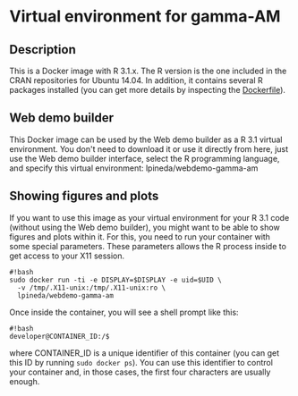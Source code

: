# Virtual environment for gamma-AM #

## Description ##
This is a Docker image with R 3.1.x. The R version is the one included in the CRAN repositories for Ubuntu 14.04. In addition, it contains several R packages installed (you can get more details by inspecting the [Dockerfile](https://github.com/leandropineda/webdemo-gamma-am/blob/master/Dockerfile)).

## Web demo builder ##
This Docker image can be used by the Web demo builder as a R 3.1 virtual environment. You don't need to download it or use it directly from here, just use the Web demo builder interface, select the R programming language, and specify this virtual environment: lpineda/webdemo-gamma-am

## Showing figures and plots ##
If you want to use this image as your virtual environment for your R 3.1 code (without using the Web demo builder), you might want to be able to show figures and plots within it. For this, you need to run your container with some special parameters. These parameters allows the R process inside to get access to your X11 session.

    #!bash
    sudo docker run -ti -e DISPLAY=$DISPLAY -e uid=$UID \
      -v /tmp/.X11-unix:/tmp/.X11-unix:ro \
      lpineda/webdemo-gamma-am

Once inside the container, you will see a shell prompt like this:

    #!bash
    developer@CONTAINER_ID:/$

where CONTAINER_ID is a unique identifier of this container (you can get this ID by running `sudo docker ps`). You can use this identifier to control your container and, in those cases, the first four characters are usually enough.
